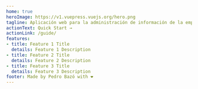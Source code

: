 ```yaml
---
home: true
heroImage: https://v1.vuepress.vuejs.org/hero.png
tagline: Aplicación web para la administración de información de la empresa.
actionText: Quick Start →
actionLink: /guide/
features:
- title: Feature 1 Title
  details: Feature 1 Description
- title: Feature 2 Title
  details: Feature 2 Description
- title: Feature 3 Title
  details: Feature 3 Description
footer: Made by Pedro Bazó with ❤️
---
```

